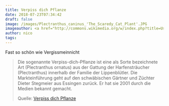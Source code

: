 ```yaml
---
title: Verpiss dich Pflanze
date: 2018-07-23T07:34:42
draft: false
image: /images/Plectranthus_caninus_'The_Scaredy_Cat_Plant'.JPG
imageauthor: <a href="http://commons.wikimedia.org/w/index.php?title=User:Amazonia_Exotics_U.K&amp;action=edit&amp;redlink=1" class="new" title="User:Amazonia Exotics U.K (page does not exist)">Amazonia Exotics U.K</a>
author: nico
tags:
---
```


Fast so schön wie Vergissmeinnicht

> Die sogenannte Verpiss-dich-Pflanze ist eine als Sorte bezeichnete Art
> (Plectranthus ornatus) aus der Gattung der Harfensträucher (Plectranthus)
> innerhalb der Familie der Lippenblütler. Die Markteinführung geht auf den
> schwäbischen Gärtner und Züchter Dieter Stegmeier aus Essingen zurück. Er hat
> sie 2001 durch die Medien bekannt gemacht.
>
> Quelle: [Verpiss dich Pflanze](https://de.wikipedia.org/wiki/Verpiss-dich-Pflanze)

